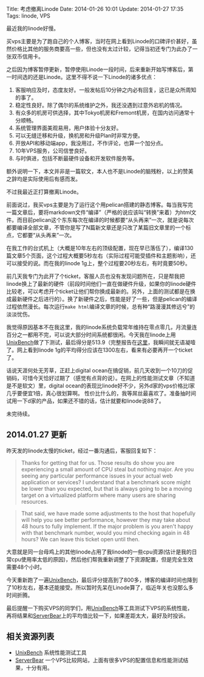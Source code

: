 Title: 考虑撤离Linode
Date: 2014-01-26 10:01
Update: 2014-01-27 17:35
Tags: linode, VPS

[1]: https://code.google.com/p/byte-unixbench/
[2]: http://serverbear.com/

最近我的linode好慢。

买vps主要是为了跑自己的个人博客，当时在网上看到Linode的口碑评价甚好，虽然价格比其他的服务商要高一些，但也没有太过计较，记得当初还专门为此办了一张双币信用卡。

之后因为博客暂停更新，暂停使用Linode一段时间，后来重新开始写博客后，第一时间选的还是Linode。这里不得不说一下Linode的诸多优点：

1. 客服响应及时，态度友好。一般发帖后10分钟之内必有回复，这已是众所周知的事了。
2. 稳定性良好。除了偶尔的系统维护之外，我还没遇到过意外宕机的情况。
3. 有众多的机房可供选择，其中Tokyo机房和Fremont机房，在国内访问通常十分顺畅。
4. 系统管理界面美观易用，用户体验十分友好。
5. 可以无缝迁移和升级，换机房和升级Plan时非常方便。
6. 开放API和移动端app，我没用过，不作评论，也算一个加分点。
7. 10年VPS服务，公司信誉良好。
8. 与时俱进，包括不断最硬件设备和开发软件服务等。

额外说明一下，本文并非是一篇软文，本人也不是Linode的脑残粉，以上的赞美之辞均是实际使用后有感而发。

不过我最近正打算撤离Linode。

前面说过，我买vps主要是为了运行这个用pelican搭建的静态博客。每当我写完一篇文章后，要将markdown文件“编译”（严格的说应该叫“转换”来着）为html文件。而目前pelican这个东东每次在编译的时候都要“从头再来”一次，就是说每次都要编译全部文章，不管你是写了N篇新文章还是只改了某篇旧文章里的一个标点，它都要“从头再来”一次。

在我工作的台式机上（大概是10年左右的顶级配置，现在早已落伍了），编译130篇文章5个页面，这个过程大概要5秒左右（实际过程可能受插件和主题影响），还可以接受的说。而在我的linode 1g上，整个过程要20秒左右，有时竟要50秒。

前几天我专门为此开了个ticket，客服人员也没有发现问题所在，只是帮我把linode换上了最新的硬件（前段时间他们一直在做硬件升级，如果你的linode硬件比较老，可以考虑开个ticket让他们帮你换成最新的。另外，上面的测试都是在换成最新硬件之后进行的）。换了新硬件之后，性能是好了一些，但是pelican的编译过程依然漫长。每次运行`make html`编译文章的时候，总有种“路漫漫其修远兮”的淡淡忧伤。

我觉得原因基本不在我这里，我的linode系统负载常年维持在零点零几，月流量连百分之一都用不完，可以说大部分时间系统都很闲。今天我在linode上用[UnixBench][1]做了下测试，最后得分是513.9（完整报告在[这里](/static/plain/linode-1g-unixbench-report-20140126.txt)，我瞬间就无语凝噎了。网上看到linode 1g的平均得分应该在1300左右，看来有必要再开一个ticket了。

话说天涯何处无芳草，正赶上digital ocean在搞促销，前几天收到一个10刀的促销码，可惜今天恰好过期了（感觉有点背的说）。在网上的性能测试文章（不知道是不是软文）里，digital ocean的表现比linode好不少，另外d家的vps价格比l家几乎要便宜1倍，真心很划算啊。 性价比什么的，我等屌丝最喜欢了。准备抽时间试用一下d家的产品，如果还不错的话，估计就要和linode说88了。

未完待续。

## 2014.01.27 更新
昨天发的linode太慢的ticket，经过一番沟通后，客服回复如下：

> Thanks for getting that for us. Those results do show you are experiencing a small amount of CPU steal but nothing major. Are you seeing any particular performance issues in your actual web application or services? I understand that a benchmark score might be lower than you expected, but that is always going to be a moving target on a virtualized platform where many users are sharing resources.

> That said, we have made some adjustments to the host that hopefully will help you see better performance, however they may take about 48 hours to fully implement. If the major problem is you aren't happy with that benchmark number, would you mind checking again in 48 hours? We can leave this ticket open until then.

大意就是同一台母鸡上的其他linode占用了我linode的一些cpu资源(估计是我的日常cpu使用率太低的原因)，然后他们帮我重新调整了下资源配置，但是完全生效需要48个小时。

今天重新跑了一遍[UnixBench][1]，最后评分提高到了800多，博客的编译时间也降到了10秒左右，基本还能接受。所以暂时先呆在Linode算了，临近年关也没那么多时间折腾。

最后提醒一下购买VPS的同学们，用[UnixBench][1]等工具测试下VPS的系统性能，再将结果和[ServerBear][2]上的平均值比较一下，如果差距太大，最好及时投诉。

## 相关资源列表
*  [UnixBench][1] 系统性能测试工具
*  [ServerBear][2] 一个VPS比较网站，上面有很多VPS的配置信息和性能测试结果，十分有用。

